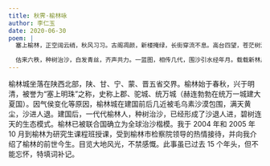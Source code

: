 ```yaml
---
title: 秋霁·榆林咏
author: 李仁玉
date: 2020-06-30
poem: |
  塞上榆林，正空阔云绡，秋风习习。古阁凋颜，新楼掩绿，长街穿流不息。高台四望，苍茫树浪如渊碧。有谁知，曾是，黄尘漫卷沙相逼。

  估来六秩，种树治沙，白发青丝，齐声共力。一蓝图，相传几代，围沙引水经年月。载载新林片片接。八方驰助，科学治理沙魔，全球楷范，人神同泣！
---
```


榆林城坐落在陕西北部，陕、甘、宁、蒙、晋五省交界。榆林始于春秋，兴于明清，被誉为“塞上明珠”之称，史称上郡、驼城、统万城（赫连勃勃在统万一城建大夏国）。因气侯变化等原因，榆林城在建国前后几近被毛乌素沙漠包围，满天黄尘，沙进人退。建国后，一代代榆林人，种树治沙，已经形成了沙退人进，碧树连天的生态模式。榆林已被联合国确立为全球治沙楷模。我于 2004 年和 2005 年 10 月到榆林为研究生课程班授课，受到榆林市检察院领导的热情接待，并向我介绍了榆林的前世今生。目览大地风光，不禁感慨。此事虽已过去 15 个年头，但不能忘怀，特填词补记。
